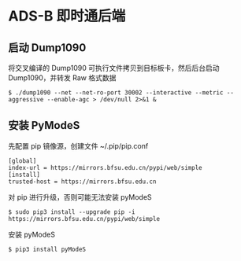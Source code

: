 # ADS-B 即时通后端

## 启动 Dump1090

将交叉编译的 Dump1090 可执行文件拷贝到目标板卡，然后后台启动 Dump1090，并转发 Raw 格式数据

```shell
$ ./dump1090 --net --net-ro-port 30002 --interactive --metric --aggressive --enable-agc > /dev/null 2>&1 &
```

## 安装 PyModeS

先配置 pip 镜像源，创建文件 ~/.pip/pip.conf

```
[global]
index-url = https://mirrors.bfsu.edu.cn/pypi/web/simple
[install]
trusted-host = https://mirrors.bfsu.edu.cn
```

对 pip 进行升级，否则可能无法安装 pyModeS

```shell
$ sudo pip3 install --upgrade pip -i https://mirrors.bfsu.edu.cn/pypi/web/simple
```

安装 pyModeS

```shell
$ pip3 install pyModeS
```
